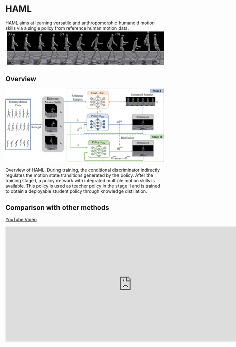 # HAML
HAML aims at learning versatile and anthropomorphic humanoid motion skills via a single policy from reference human motion data.
![](/images/poster.png)


## Overview

![](/images/framework_corl.png)

Overview of HAML. During training, the conditional discriminator indirectly regulates the motion state transitions generated by the policy. After the training stage I, a policy network with integrated multiple motion skills is available. This policy is used as teacher policy in the stage II and is trained to obtain a deployable student policy through knowledge distillation.

## Comparison with other methods
[YouTube Video](https://www.youtube.com/embed/HYGar8W2-is?autoplay=1&vq=hd1080)


<iframe width="800" height="365" src="https://www.youtube.com/embed/HYGar8W2-is?autoplay=1&vq=hd1080" title="YouTube video player" frameborder="0" allow="accelerometer; autoplay; clipboard-write; encrypted-media; gyroscope; picture-in-picture" allowfullscreen></iframe>

